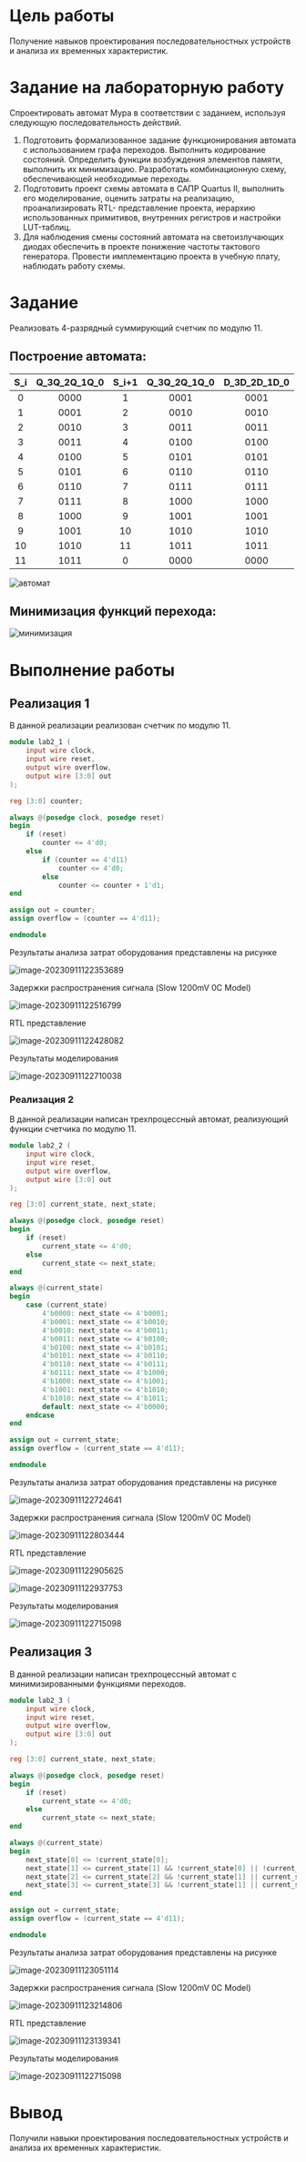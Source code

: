 # Цель работы

Получение навыков проектирования последовательностных устройств и анализа их временных характеристик.


# Задание на лабораторную работу

Спроектировать автомат Мура в соответствии с заданием, используя следующую последовательность действий.

1. Подготовить формализованное задание функционирования автомата с использованием графа переходов. Выполнить кодирование состояний. Определить функции возбуждения элементов памяти, выполнить их минимизацию. Разработать комбинационную схему, обеспечивающей необходимые переходы.
2. Подготовить проект схемы автомата в САПР Quartus II, выполнить его моделирование, оценить затраты на реализацию, проанализировать RTL-
   представление проекта, иерархию использованных примитивов, внутренних регистров и настройки LUT-таблиц.
3. Для наблюдения смены состояний автомата на светоизлучающих диодах обеспечить в проекте понижение частоты тактового генератора. Провести имплементацию проекта в учебную плату, наблюдать работу схемы.

# Задание

Реализовать 4-разрядный суммирующий счетчик по модулю 11.

## Построение автомата: 

| S_i  | Q_3Q_2Q_1Q_0 | S_i+1 | Q_3Q_2Q_1Q_0 | D_3D_2D_1D_0 |
| :--: | :----------: | :---: | :----------: | :----------: |
|  0   |     0000     |   1   |     0001     |     0001     |
|  1   |     0001     |   2   |     0010     |     0010     |
|  2   |     0010     |   3   |     0011     |     0011     |
|  3   |     0011     |   4   |     0100     |     0100     |
|  4   |     0100     |   5   |     0101     |     0101     |
|  5   |     0101     |   6   |     0110     |     0110     |
|  6   |     0110     |   7   |     0111     |     0111     |
|  7   |     0111     |   8   |     1000     |     1000     |
|  8   |     1000     |   9   |     1001     |     1001     |
|  9   |     1001     |  10   |     1010     |     1010     |
|  10  |     1010     |  11   |     1011     |     1011     |
|  11  |     1011     |   0   |     0000     |     0000     |

![автомат](../images/image-20230911094404008.png)



## Минимизация функций перехода:



![минимизация](../images/image-20230911094502429.png)




# Выполнение работы

## Реализация 1

В данной реализации реализован счетчик по модулю 11.

``` verilog
module lab2_1 (
    input wire clock,
    input wire reset,
    output wire overflow,
    output wire [3:0] out
);

reg [3:0] counter;

always @(posedge clock, posedge reset) 
begin
    if (reset)
        counter <= 4'd0;
    else
        if (counter == 4'd11)
            counter <= 4'd0;
        else
            counter <= counter + 1'd1;
end

assign out = counter;
assign overflow = (counter == 4'd11);

endmodule

```
Результаты анализа затрат оборудования представлены на рисунке

![image-20230911122353689](../images/image-20230911122353689.png)

Задержки распространения сигнала (Slow 1200mV 0C Model)

![image-20230911122516799](../images/image-20230911122516799.png)

RTL представление 

![image-20230911122428082](../images/image-20230911122428082.png)

Результаты моделирования

![image-20230911122710038](../images/image-20230911122710038.png)

### Реализация 2

В данной реализации написан трехпроцессный автомат, реализующий функции счетчика по модулю 11.

``` verilog
module lab2_2 (
    input wire clock,
    input wire reset,
    output wire overflow,
    output wire [3:0] out
);

reg [3:0] current_state, next_state;

always @(posedge clock, posedge reset) 
begin
    if (reset)
        current_state <= 4'd0;
    else
        current_state <= next_state;
end

always @(current_state)
begin
	case (current_state)
		4'b0000: next_state <= 4'b0001;
		4'b0001: next_state <= 4'b0010;
		4'b0010: next_state <= 4'b0011;
		4'b0011: next_state <= 4'b0100;
		4'b0100: next_state <= 4'b0101;
		4'b0101: next_state <= 4'b0110;
		4'b0110: next_state <= 4'b0111;
		4'b0111: next_state <= 4'b1000;
		4'b1000: next_state <= 4'b1001;
		4'b1001: next_state <= 4'b1010;
		4'b1010: next_state <= 4'b1011;
		default: next_state <= 4'b0000;
	endcase
end

assign out = current_state;
assign overflow = (current_state == 4'd11);

endmodule

```



Результаты анализа затрат оборудования представлены на рисунке

![image-20230911122724641](../images/image-20230911122724641.png)

Задержки распространения сигнала (Slow 1200mV 0C Model)

![image-20230911122803444](../images/image-20230911122803444.png)

RTL представление 

![image-20230911122905625](../images/image-20230911122905625.png)



![image-20230911122937753](../images/image-20230911122937753.png)

Результаты моделирования

![image-20230911122715098](../images/image-20230911122715098.png)

## Реализация 3

В данной реализации написан трехпроцессный автомат с минимизированными функциями переходов.

``` verilog
module lab2_3 (
    input wire clock,
    input wire reset,
    output wire overflow,
    output wire [3:0] out
);

reg [3:0] current_state, next_state;

always @(posedge clock, posedge reset) 
begin
    if (reset)
        current_state <= 4'd0;
    else
        current_state <= next_state;
end

always @(current_state)
begin
    next_state[0] <= !current_state[0];
    next_state[1] <= current_state[1] && !current_state[0] || !current_state[1] && current_state[0];
    next_state[2] <= current_state[2] && !current_state[1] || current_state[2] && !current_state[0] || !current_state[3] && !current_state[2] && current_state[1] && current_state[0];
    next_state[3] <= current_state[3] && !current_state[1] || current_state[3] && !current_state[0] || current_state[2] && current_state[1] && current_state[0];
end

assign out = current_state;
assign overflow = (current_state == 4'd11);

endmodule

```



Результаты анализа затрат оборудования представлены на рисунке

![image-20230911123051114](../images/image-20230911123051114.png)



Задержки распространения сигнала (Slow 1200mV 0C Model)

![image-20230911123214806](./images/image-20230911123214806.png)

RTL представление 

![image-20230911123139341](/home/kivyfreakt/pictures/typora-trash/image-20230911123139341.png)

Результаты моделирования

![image-20230911122715098](../images/image-20230911122715098.png)



# Вывод

Получили навыки проектирования последовательностных устройств и анализа их временных характеристик.

